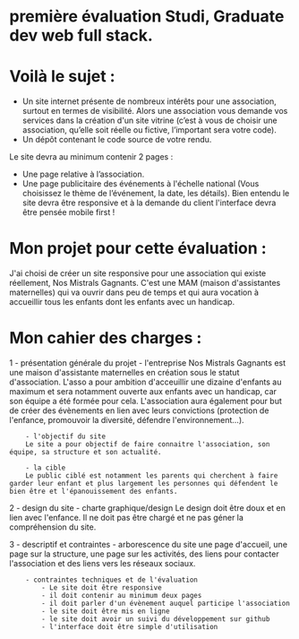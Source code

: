 
# première évaluation Studi, Graduate dev web full stack. 

# Voilà le sujet :

- Un site internet présente de nombreux intérêts pour une association, surtout en termes de visibilité.
Alors une association vous demande vos services dans la création d'un site vitrine (c’est à vous de
choisir une association, qu’elle soit réelle ou fictive, l’important sera votre code).
- Un dépôt contenant le code source de votre rendu.

Le site devra au minimum contenir 2 pages :
- Une page relative à l’association.
- Une page publicitaire des événements à l'échelle national (Vous choisissez le thème de l’événement, la
date, les détails).
Bien entendu le site devra être responsive et à la demande du client l'interface devra être pensée mobile
first !


# Mon projet pour cette évaluation : 

J'ai choisi de créer un site responsive pour une association qui existe réellement, Nos Mistrals Gagnants. C'est une MAM (maison d'assistantes maternelles) qui va ouvrir dans peu de temps et qui aura vocation à accueillir tous les enfants dont les enfants avec un handicap.


# Mon cahier des charges :


1 - présentation générale du projet
        - l'entreprise
        Nos Mistrals Gagnants est une maison d'assistante maternelles en création sous le statut d'association. L'asso a pour ambition d'acceuillir une dizaine d'enfants au maximum et sera notamment ouverte aux enfants avec un handicap, car son équipe a été formée pour cela. L'association aura également pour but de créer des évènements en lien avec leurs convictions (protection de l'enfance, promouvoir la diversité, défendre l'environnement...).

        - l'objectif du site
        Le site a pour objectif de faire connaitre l'association, son équipe, sa structure et son actualité. 

        - la cible
        Le public ciblé est notamment les parents qui cherchent à faire garder leur enfant et plus largement les personnes qui défendent le bien être et l'épanouissement des enfants. 

2 - design du site
        - charte graphique/design
        Le design doit être doux et en lien avec l'enfance. Il ne doit pas être chargé et ne pas géner la compréhension du site. 

3 - descriptif et contraintes
        - arborescence du site
        une page d'accueil, une page sur la structure, une page sur les activités, des liens pour contacter l'association et des liens vers les réseaux sociaux.

        - contraintes techniques et de l'évaluation
            - Le site doit être responsive
            - il doit contenir au minimum deux pages
            - il doit parler d'un évènement auquel participe l'association
            - le site doit être mis en ligne
            - le site doit avoir un suivi du développement sur github
            - l'interface doit être simple d'utilisation

        